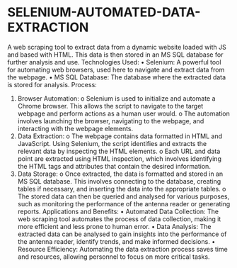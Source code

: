 # SELENIUM-AUTOMATED-DATA-EXTRACTION
A web scraping tool to extract data from a dynamic website loaded with JS and based with HTML. This data is then stored in an MS SQL database for further analysis and use. 
Technologies Used: 
• Selenium: A powerful tool for automating web browsers, used here to navigate and 
extract data from the webpage. 
• MS SQL Database: The database where the extracted data is stored for analysis. 
Process: 
1. Browser Automation: 
o Selenium is used to initialize and automate a Chrome browser. This allows 
the script to navigate to the target webpage and perform actions as a human 
user would. 
o The automation involves launching the browser, navigating to the webpage, 
and interacting with the webpage elements. 
2. Data Extraction: 
o The webpage contains data formatted in HTML and JavaScript. Using 
Selenium, the script identifies and extracts the relevant data by inspecting 
the HTML elements. 
o Each URL and data point are extracted using HTML inspection, which involves 
identifying the HTML tags and attributes that contain the desired 
information. 
3. Data Storage: 
o Once extracted, the data is formatted and stored in an MS SQL database. This 
involves connecting to the database, creating tables if necessary, and 
inserting the data into the appropriate tables. 
o The stored data can then be queried and analysed for various purposes, such 
as monitoring the performance of the antenna reader or generating reports. 
Applications and Benefits: 
• Automated Data Collection: The web scraping tool automates the process of data 
collection, making it more efficient and less prone to human error. 
• Data Analysis: The extracted data can be analysed to gain insights into the 
performance of the antenna reader, identify trends, and make informed decisions. 
• Resource Efficiency: Automating the data extraction process saves time and 
resources, allowing personnel to focus on more critical tasks.
